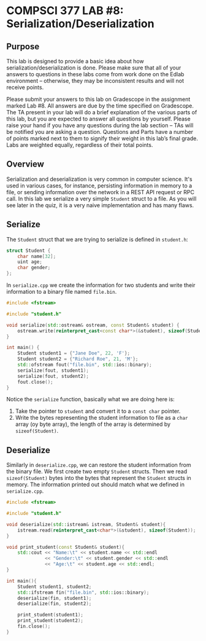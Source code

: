 # COMPSCI 377 LAB #8: Serialization/Deserialization

## Purpose

This lab is designed to provide a basic idea about how serialization/deserialization is done. Please
make sure that all of your answers to questions in these labs come from work done on the Edlab
environment – otherwise, they may be inconsistent results and will not receive points.

Please submit your answers to this lab on Gradescope in the assignment marked Lab #8. All answers
are due by the time specified on Gradescope. The TA present in your lab will do a brief explanation
of the various parts of this lab, but you are expected to answer all questions by yourself. Please
raise your hand if you have any questions during the lab section – TAs will be notified you are
asking a question. Questions and Parts have a number of points marked next to them to signify their
weight in this lab’s final grade. Labs are weighted equally, regardless of their total points.

## Overview

Serialization and deserialization is very common in computer science. It's used in various cases,
for instance, persisting information in memory to a file, or sending information over the network in
a REST API request or RPC call. In this lab we serialize a very simple `Student` struct to a file.
As you will see later in the quiz, it is a very naive implementation and has many flaws.

## Serialize

The `Student` struct that we are trying to serialize is defined in `student.h`:

```c++
struct Student {
    char name[32];
    uint age;
    char gender;
};
```

In `serialize.cpp` we create the information for two students and write their information to a
binary file named `file.bin`.

```c++
#include <fstream>

#include "student.h"

void serialize(std::ostream& ostream, const Student& student) {
    ostream.write(reinterpret_cast<const char*>(&student), sizeof(Student));
}

int main() {
    Student student1 = {"Jane Doe", 22, 'F'};
    Student student2 = {"Richard Roe", 21, 'M'};
    std::ofstream fout("file.bin", std::ios::binary);
    serialize(fout, student1);
    serialize(fout, student2);
    fout.close();
}
```

Notice the `serialize` function, basically what we are doing here is:
1. Take the pointer to `student` and convert it to a `const char` pointer.
2. Write the bytes representing the student information to file as a `char` array (oy byte
   array), the length of the array is determined by `sizeof(Student)`.

## Deserialize
Similarly in `deserialize.cpp`, we can restore the student information from the binary file. We
first create two empty `Student` structs. Then we read `sizeof(Student)` bytes into the bytes 
that represent the `Student` structs in memory. The information printed out should match
what we defined in `serialize.cpp`.

```c++
#include <fstream>

#include "student.h"

void deserialize(std::istream& istream, Student& student){
    istream.read(reinterpret_cast<char*>(&student), sizeof(Student));
}

void print_student(const Student& student){
    std::cout << "Name:\t" << student.name << std::endl
              << "Gender:\t" << student.gender << std::endl
              << "Age:\t" << student.age << std::endl;
}

int main(){
    Student student1, student2;
    std::ifstream fin("file.bin", std::ios::binary);
    deserialize(fin, student1);
    deserialize(fin, student2);

    print_student(student1);
    print_student(student2);
    fin.close();
}
```
